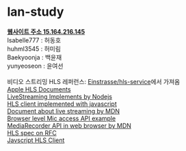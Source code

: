 # lan-study
<b><a href="http://15.164.216.145/" target='_blank'>웹사이트 주소 15.164.216.145</a></b><br>
Isabelle777 : 허동호<br>
huhml3545 : 허미림<br>
Baekyoonja : 백윤재<br>
yunyeoseon : 윤여선<br>
<br>
비디오 스트리밍 HLS 레퍼런스: <a href='https://github.com/Einstrasse/hls-service'>Einstrasse/hls-service</a>에서 가져옴<br>
[Apple HLS Documents](https://developer.apple.com/library/content/documentation/NetworkingInternet/Conceptual/StreamingMediaGuide/HTTPStreamingArchitecture/HTTPStreamingArchitecture.html)    
[LiveStreaming Implements by Nodejs](https://github.com/mjrusso/livestreaming-js)    
[HLS client implemented with javascript](https://github.com/video-dev/hls.js)    
[Document about live streaming by MDN](https://developer.mozilla.org/en-US/Apps/Fundamentals/Audio_and_video_delivery/Live_streaming_web_audio_and_video)    
[Browser level Mic access API example](https://developers.google.com/web/fundamentals/media/recording-audio/?hl=ko)    
[MediaRecorder API in web browser by MDN](https://developer.mozilla.org/ko/docs/Web/API/MediaRecorder)    
[HLS spec on RFC](https://tools.ietf.org/html/rfc8216)    
[Javscript HLS Client](https://github.com/video-dev/hls.js/)    
